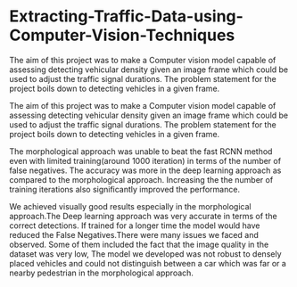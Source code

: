 # Extracting-Traffic-Data-using-Computer-Vision-Techniques
The aim of this project was to make a Computer vision model capable of assessing detecting vehicular density given an image frame which could be used to adjust the traffic signal durations. The problem statement for the project boils down to detecting vehicles in a given frame.

The aim of this project was to make a Computer vision model capable of assessing detecting vehicular density given an image frame which could be used to adjust the traffic signal durations. The problem statement for the project boils down to detecting vehicles in a given frame.

The morphological approach was unable to beat the fast RCNN method even with limited training(around 1000 iteration) in terms of the number of false negatives. The accuracy was more in the deep learning approach as compared to the morphological approach. Increasing the the number of training iterations also significantly improved the performance.

We achieved visually good results especially in the morphological approach.The Deep learning approach was very accurate in terms of the correct detections. If trained for a longer time the model would have reduced the False Negatives.There were many issues we faced and observed. Some of them included the fact that the image quality in the dataset was very low, The model we developed was not robust to densely placed vehicles and could not distinguish between a car which was far or a nearby pedestrian in the morphological approach. 
